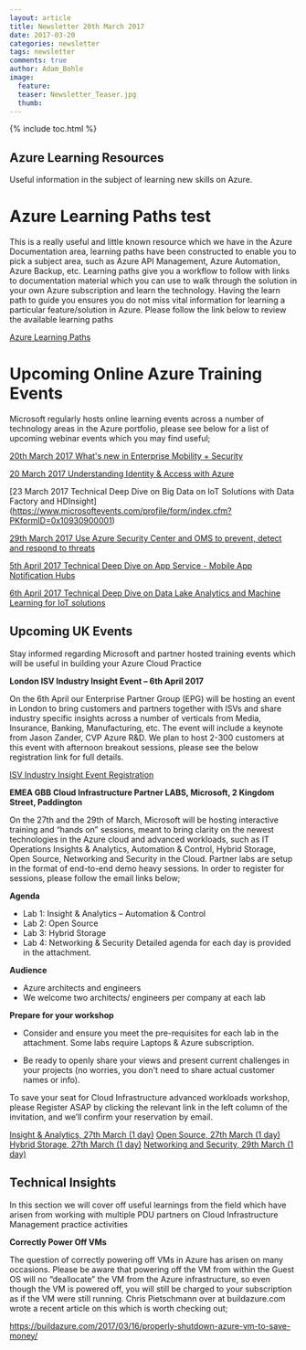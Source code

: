 ```yaml
---
layout: article
title: Newsletter 20th March 2017
date: 2017-03-20
categories: newsletter
tags: newsletter
comments: true
author: Adam_Bohle
image:
  feature: 
  teaser: Newsletter_Teaser.jpg
  thumb: 
---
```


{% include toc.html %}

## Azure Learning Resources
 

Useful information in the subject of learning new skills on Azure.
 
# Azure Learning Paths test
 
This is a really useful and little known resource which we have in the Azure Documentation area, learning paths have been constructed to enable you to pick a subject area, such as Azure API Management, Azure Automation, Azure Backup, etc. Learning paths give you a workflow to follow with links to documentation material which you can use to walk through the solution in your own Azure subscription and learn the technology. Having the learn path to guide you ensures you do not miss vital information for learning a particular feature/solution in Azure. Please follow the link below to review the available learning paths

[Azure Learning Paths](https://azure.microsoft.com/en-us/documentation/learning-paths/)


# Upcoming Online Azure Training Events

Microsoft regularly hosts online learning events across a number of technology areas in the Azure portfolio, please see below for a list of upcoming webinar events which you may find useful;

[20th March 2017 What's new in Enterprise Mobility + Security](https://www.microsoftevents.com/profile/form/index.cfm?PKformID=0x12635770001)


[20 March 2017 Understanding Identity & Access with Azure](https://www.microsoftevents.com/profile/form/index.cfm?PKformID=0x14689670001)

[23 March 2017 Technical Deep Dive on Big Data on IoT Solutions with Data Factory and HDInsight] (https://www.microsoftevents.com/profile/form/index.cfm?PKformID=0x10930900001)

[29th March 2017  Use Azure Security Center and OMS to prevent, detect and respond to threats](http://note.microsoft.com/UK-PRM-WBNR-FY17-03Mar-29-Use-Azure-Security-Center-and-OMS-to-prevent-detect-and-respond-to-threats_310548_Registration.html)

[5th April 2017 Technical Deep Dive on App Service - Mobile App Notification Hubs](https://www.microsoftevents.com/profile/form/index.cfm?PKformID=0x10914750001)

[6th April 2017 Technical Deep Dive on Data Lake Analytics and Machine Learning for IoT solutions](https://www.microsoftevents.com/profile/form/index.cfm?PKformID=0x10948760001)


## Upcoming UK Events
 

Stay informed regarding Microsoft and partner hosted training events which will be useful in building your Azure Cloud Practice 
 
**London ISV Industry Insight Event – 6th April 2017**
 
On the 6th April our Enterprise Partner Group (EPG) will be hosting an event in London to bring customers and partners together with ISVs and share industry specific insights across a number of verticals from Media, Insurance, Banking, Manufacturing, etc. The event will include a keynote from Jason Zander, CVP Azure R&D. We plan to host 2-300 customers at this event with afternoon breakout sessions, please see the below registration link for full details.

[ISV Industry Insight Event Registration](https://www.microsoftevents.com/profile/form/index.cfm?PKformID=0x15482739b4f)


**EMEA GBB Cloud Infrastructure Partner LABS, Microsoft, 2 Kingdom Street, Paddington**

On the 27th and the 29th of March, Microsoft will be hosting interactive training and “hands on”  sessions, meant to bring clarity on the newest technologies in the Azure cloud and advanced workloads, such as IT Operations Insights & Analytics, Automation & Control, Hybrid Storage, Open Source, Networking and Security in the Cloud. Partner labs are setup in the format of end-to-end demo heavy sessions. In order to register for sessions, please follow the email links below;

**Agenda**
*	Lab 1: Insight & Analytics – Automation & Control 
*	Lab 2: Open Source 
*	Lab 3: Hybrid Storage
*	Lab 4: Networking & Security 
Detailed agenda for each day is provided in the attachment. 

**Audience**
*	Azure architects and engineers
*	We welcome two architects/ engineers per company at each lab

**Prepare for your workshop**
*	Consider and ensure you meet the pre-requisites for each lab   in the attachment. Some labs require Laptops & Azure               subscription.

*	Be ready to openly share your views and present current challenges in your projects (no worries, you don't need to share actual customer names or info).

To save your seat for Cloud Infrastructure advanced workloads workshop, please Register ASAP by clicking the relevant link in the left column of the invitation, and we’ll confirm your reservation by email.

[Insight & Analytics, 27th March (1 day)](mailto:elinaz@microsoft.com?subject=Cloud%20Infra%20Event:%20Register%20for%20INSIGHTS%20and%20ANALYTICS%20Partner%20LAB%20on%2027th%20of%20March)
[Open Source, 27th March (1 day)](mailto:elinaz@microsoft.com?subject=Cloud%20Infra%20Event:%20Register%20for%20OSS%20Partner%20LAB%20on%2027th%20of%20March)
[Hybrid Storage, 27th March (1 day)](mailto:elinaz@microsoft.com?subject=Cloud%20Infra%20Event:%20Register%20for%20HYBRID%20STORAGE%20Partner%20LAB%20on%2027th%20of%20March)
[Networking and Security, 29th March (1 day)](mailto:elinaz@microsoft.com?subject=Cloud%20Infra%20Event:%20Register%20for%20NETWORKING%20Partner%20LAB%20on%2029th%20of%20March)


## Technical Insights


In this section we will cover off useful learnings from the field which have arisen from working with multiple PDU partners on Cloud Infrastructure Management practice activities

**Correctly Power Off VMs**

The question of correctly powering off VMs in Azure has arisen on many occasions. Please be aware that powering off the VM from within the Guest OS will no “deallocate” the VM from the Azure infrastructure, so even though the VM is powered off, you will still be charged to your subscription as if the VM were still running. Chris Pietschmann over at buildazure.com wrote a recent article on this which is worth checking out;

<https://buildazure.com/2017/03/16/properly-shutdown-azure-vm-to-save-money/>
